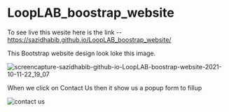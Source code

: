 # LoopLAB_boostrap_website

To see live this wesite here is the link -- https://sazidhabib.github.io/LoopLAB_boostrap_website/

This Bootstrap website design look loke this image.


![screencapture-sazidhabib-github-io-LoopLAB-boostrap-website-2021-10-11-22_19_07](https://user-images.githubusercontent.com/68610034/136823470-4a938636-f1d6-4b5b-8795-5a19fb17e589.png)


When we click on Contact Us then it show us a popup form to fillup


![contact us](https://user-images.githubusercontent.com/68610034/136823605-52b8c81f-44c6-4e95-9615-8a4e3bf0d5a3.PNG)

